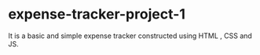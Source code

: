 # expense-tracker-project-1
It is a basic and simple expense tracker constructed using HTML , CSS and JS.
